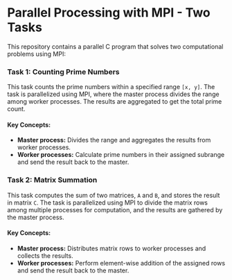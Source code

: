 # Parallel Processing with MPI - Two Tasks
This repository contains a parallel C program that solves two computational problems using MPI:

### Task 1: Counting Prime Numbers
This task counts the prime numbers within a specified range `[x, y]`. The task is parallelized using MPI, where the master process divides the range among worker processes. The results are aggregated to get the total prime count.

#### Key Concepts:
- **Master process:** Divides the range and aggregates the results from worker processes.
- **Worker processes:** Calculate prime numbers in their assigned subrange and send the result back to the master.

### Task 2: Matrix Summation
This task computes the sum of two matrices, `A` and `B`, and stores the result in matrix `C`. The task is parallelized using MPI to divide the matrix rows among multiple processes for computation, and the results are gathered by the master process.

#### Key Concepts:
- **Master process:** Distributes matrix rows to worker processes and collects the results.
- **Worker processes:** Perform element-wise addition of the assigned rows and send the result back to the master.
